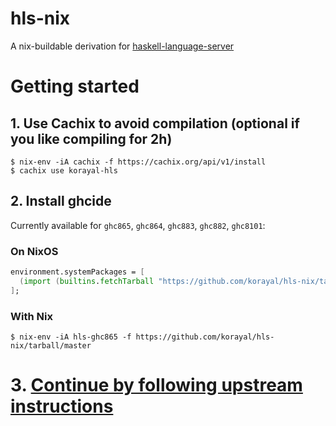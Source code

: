 # hls-nix

A nix-buildable derivation for [haskell-language-server](https://github.com/haskell/haskell-language-server)

# Getting started

## 1. Use Cachix to avoid compilation (optional if you like compiling for 2h)

    $ nix-env -iA cachix -f https://cachix.org/api/v1/install
    $ cachix use korayal-hls

## 2. Install ghcide

Currently available for `ghc865`, `ghc864`, `ghc883`, `ghc882`, `ghc8101`:

### On NixOS

```nix
environment.systemPackages = [
  (import (builtins.fetchTarball "https://github.com/korayal/hls-nix/tarball/master") {}).hls-ghc865.haskell-language-server
];
```

### With Nix

    $ nix-env -iA hls-ghc865 -f https://github.com/korayal/hls-nix/tarball/master

# 3. [Continue by following upstream instructions](https://github.com/haskell/haskell-language-server)
